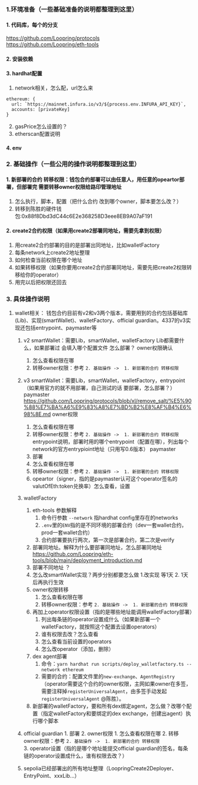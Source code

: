 ### 1.环境准备（一些基础准备的说明都整理到这里）
#### 1. 代码库，每个的分支
https://github.com/Loopring/protocols   
https://github.com/Loopring/eth-tools
#### 2. 安装依赖
#### 3. hardhat配置
1. network相关，怎么配，url怎么来
```
ethereum: {
  url: `https://mainnet.infura.io/v3/${process.env.INFURA_API_KEY}`,
  accounts: [privateKey]
}
```
2. gasPrice怎么设置的？
3. etherscan配置说明
#### 4. env

### 2. 基础操作（一些公用的操作说明都整理到这里）
#### 1. 新部署的合约 转移权限：钱包合约部署可以由任意人，用任意的opeartor部署，但部署完 需要转移owner权限给路印管理地址
   1. 怎么执行，脚本，配置（把什么合约 改到哪个owner，脚本要怎么改？）
   2. 转移到陈胜的硬件钱包:0x88f8Dbd3dC44c6E2e368258D3eee8EB9A07aF191
#### 2. create2合约权限（如果用create2部署同地址，需要先拿到权限） 
   1. 用create2合约部署的目的是部署出同地址，比如walletFactory
   2. 每条network上create2地址整理
   3. 如何检查当前权限在哪个地址
   4. 如果转移权限（如果你要用create2合约部署同地址，需要先把create2权限转移给你的operator）
   5. 用完以后把权限还回去
### 3. 具体操作说明
   1. wallet相关：
      钱包合约目前有v2和v3两个版本，需要用到的合约包括基础库(Lib)、实现(smartWallet)、walletFactory、official guardian。4337的v3实现还包括entrypoint、paymaster等
      1. v2 smartWallet：需要Lib，smartWallet，walletFactory
        Lib都需要什么，如果部署过 会填入哪个配置文件
        怎么部署？
        owner权限确认
          1. 怎么查看权限在哪
          2. 转移owner权限：参考 `2. 基础操作 ->  1. 新部署的合约 转移权限`
      2. v3 smartWallet：需要Lib，smartWallet，walletFactory，entrypoint（如果用官方的就不用部署，自己测试的话 要部署，怎么部署？）paymaster
        https://github.com/Loopring/protocols/blob/xl/remove_salt/%E5%90%88%E7%BA%A6%E9%83%A8%E7%BD%B2%E8%AF%B4%E6%98%8E.md
        owner权限        
          1. 怎么查看权限在哪
          2. 转移owner权限：参考 `2. 基础操作 ->  1. 新部署的合约 转移权限`   
        entrypoint说明，部署时用的哪个entrypoint（配置在哪），列出每个network的官方entrypioint地址（只用写0.6版本）
        paymaster
          1. 部署
          2. 怎么查看权限在哪
          3. 转移owner权限：参考 `2. 基础操作 ->  1. 新部署的合约 转移权限`
          4. opeartor（signer，指的是paymaster认可这个operator签名的valutOfEth:token兑换率）怎么查看，设置
           
      3. walletFactory
         1. eth-tools 参数解释 
            1. 命令行参数 `--network` 指hardhat config里存在的networks
            2. `.env`里的`ENV`指的是不同环境的部署合约（dev一套wallet合约，prod一套wallet合约）
            3. 合约部署要执行两次，第一次是部署合约，第二次是verify
         2. 部署同地址。解释为什么要部署同地址，怎么部署同地址 https://github.com/Loopring/eth-tools/blob/main/deployment_introduction.md
         3. 部署不同地址 ？
         4. 怎么改smartWallet实现？两步分别都要怎么做 1.改实现 等1天 2. 1天后再执行生效 
         5. owner权限转移
            1. 怎么查看权限在哪
            2. 转移owner权限：参考 `2. 基础操作 ->  1. 新部署的合约 转移权限`
         6. 再加上operator权限设置（指的是哪些地址能调用walletFactory部署）
            1. 列出每条链的operator设置成什么（如果新部署一个walletFactory，就按照这个配置去设置operators）
            2. 谁有权限去改？怎么查看
            3. 怎么查看当前设置的operators
            4. 怎么改operator（添加，删除）
         7. dex agent部署
            1. 命令：`yarn hardhat run scripts/deploy_walletfactory.ts --network ethereum` 
            2. 需要的合约：配置文件里的`new-exchange`、`AgentRegistry`（operator需要这个合约的owner权限，主网如果owner在多签，需要注释掉`registerUniversalAgent`，由多签手动发起`registerUniversalAgent` @陈胜）。
         8. 新部署的walletFactory，要和所有dex绑定agent，怎么做？改哪个配置（指定walletFactory和要绑定的dex exchange，创建出agent）执行哪个脚本
      4. official guardian
               1. 部署
               2. owner权限
                  1. 怎么查看权限在哪
                  2. 转移owner权限：参考 `2. 基础操作 ->  1. 新部署的合约 转移权限`  
              3. operator设置（指的是哪个地址能提交official guardian的签名，每条链的operator设置成什么，谁有权限去改？）
       5. sepolia已经部署出的所有地址整理（LoopringCreate2Deployer、EntryPoint、xxxLib...）
